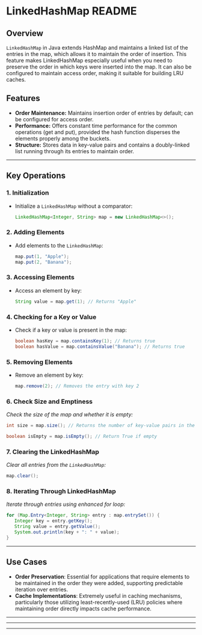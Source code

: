 # LinkedHashMap README

## Overview

`LinkedHashMap` in Java extends HashMap and maintains a linked list of the entries in the map, which allows it to maintain the order of insertion. This feature makes LinkedHashMap especially useful when you need to preserve the order in which keys were inserted into the map. It can also be configured to maintain access order, making it suitable for building LRU caches.

## Features

- **Order Maintenance:** Maintains insertion order of entries by default; can be configured for access order.
- **Performance:** Offers constant time performance for the common operations (get and put), provided the hash function disperses the elements properly among the buckets.
- **Structure:** Stores data in key-value pairs and contains a doubly-linked list running through its entries to maintain order.

---

## Key Operations

### 1. Initialization

- Initialize a `LinkedHashMap` without a comparator:
  ```java
  LinkedHashMap<Integer, String> map = new LinkedHashMap<>();
  ```

### 2. Adding Elements

- Add elements to the `LinkedHashMap`:
  ```java
  map.put(1, "Apple");
  map.put(2, "Banana");
  ```

### 3. Accessing Elements

- Access an element by key:
  ```java
  String value = map.get(1); // Returns "Apple"
  ```

### 4. Checking for a Key or Value

- Check if a key or value is present in the map:
  ```java
  boolean hasKey = map.containsKey(1); // Returns true
  boolean hasValue = map.containsValue("Banana"); // Returns true
  ```

### 5. Removing Elements

- Remove an element by key:
  ```java
  map.remove(2); // Removes the entry with key 2
  ```

### 6. Check Size and Emptiness

_Check the size of the map and whether it is empty:_

```java
int size = map.size(); // Returns the number of key-value pairs in the map
```
```java
boolean isEmpty = map.isEmpty(); // Return True if empty
```

### 7. Clearing the LinkedHashMap

_Clear all entries from the `LinkedHashMap`:_

```java
map.clear();
```

### 8. Iterating Through LinkedHashMap

_Iterate through entries using enhanced for loop:_

```java
for (Map.Entry<Integer, String> entry : map.entrySet()) {
   Integer key = entry.getKey();
   String value = entry.getValue();
   System.out.println(key + ": " + value);
}
```

---

## Use Cases

- **Order Preservation**: Essential for applications that require elements to be maintained in the order they were added, supporting predictable iteration over entries.
- **Cache Implementations**: Extremely useful in caching mechanisms, particularly those utilizing least-recently-used (LRU) policies where maintaining order directly impacts cache performance.

---

---

---

